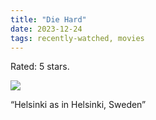 ```yaml
---
title: "Die Hard"
date: 2023-12-24
tags: recently-watched, movies
---
```

Rated: 5 stars.

 <p><img src="https://a.ltrbxd.com/resized/film-poster/5/1/5/5/6/51556-die-hard-0-600-0-900-crop.jpg?v=e24e92754d"/></p> <p>“Helsinki as in Helsinki, Sweden”</p>